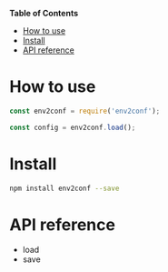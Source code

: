 <!-- markdown-toc start - Don't edit this section. Run M-x markdown-toc-refresh-toc -->

**Table of Contents**

- [How to use](#how-to-use)
- [Install](#install)
- [API reference](#api-reference)

<!-- markdown-toc end -->

# How to use

```js
const env2conf = require('env2conf');

const config = env2conf.load();
```

# Install

```sh
npm install env2conf --save
```

# API reference

- load
- save
